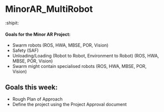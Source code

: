 # MinorAR_MultiRobot
:shipit:
#### Goals for the Minor AR Project:
- Swarm robots                                                      (ROS, HWA, MBSE, POR, Vision)
- Safety                                                            (SAF)
- Unloading/Loading (Robot to Robot, Environment to Robot)          (ROS, HWA, MBSE, POR, Vision)
- Swarm might contain specialised robots                            (ROS, HWA, MBSE, POR, Vision)

## Goals this week:
- Rough Plan of Approach
- Define the project using the Project Approval document

